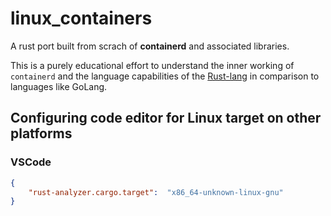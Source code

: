 # linux_containers

A rust port built from scrach of **containerd** and associated libraries.

This is a purely educational effort to understand the inner working of `containerd` and the language capabilities of the [Rust-lang](https://github.com/rust-lang/rust)
 in comparison to languages like GoLang.

## Configuring code editor for Linux target on other platforms

### VSCode
```json
{
    "rust-analyzer.cargo.target":  "x86_64-unknown-linux-gnu"
}
```